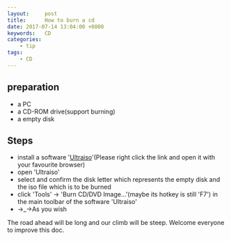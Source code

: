 ```yaml
---
layout:     post
title:      How to burn a cd
date: 2017-07-14 13:04:00 +0800
keywords:   CD
categories:   
	- tip
tags:		
	- CD
---
```

## preparation  
 * a PC
 * a CD-ROM drive(support burning)
 * a empty disk

## Steps  
 * install a software '[Ultraiso](http://www.ezbsystems.com/ultraiso/download.htm)'(Please right click the link and open it with your favourite browser)
 * open 'Ultraiso'
 * select and confirm the disk letter which represents the empty disk and the iso file which is to be burned
 * click 'Tools' -> 'Burn CD/DVD Image...'(maybe its hotkey is still 'F7') in the main toolbar of the software 'Ultraiso'
 * ->_->As you wish


The road ahead will be long and our climb will be steep. Welcome everyone to improve this doc.